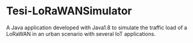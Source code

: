 # Tesi-LoRaWANSimulator

A Java application developed with Java1.8 to simulate the traffic load of a LoRaWAN in an urban scenario with several IoT applications.
